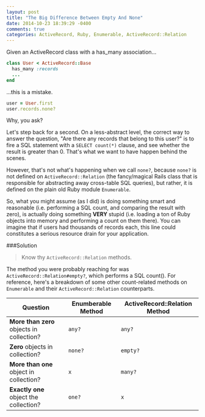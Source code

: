 ```yaml
---
layout: post
title: "The Big Difference Between Empty And None"
date: 2014-10-23 18:39:29 -0400
comments: true
categories: ActiveRecord, Ruby, Enumerable, ActiveRecord::Relation
---
```


Given an ActiveRecord class with a has_many association...

```ruby
class User < ActiveRecord::Base
  has_many :records
  ...
end
```

...this is a mistake.

```ruby
user = User.first
user.records.none?
```

Why, you ask?

Let's step back for a second.  On a less-abstract level, the correct way to answer the
question, "Are there any records that belong to this user?" is to
fire a SQL statement with a ```SELECT count(*)``` clause, and see whether the result is
greater than 0.  That's what we want to have happen behind the scenes.

However, that's not what's happening when we call ```none?```, because
```none?``` is not defined on ```ActiveRecord::Relation``` (the
fancy/magical Rails class that is responsible for abstracting away cross-table SQL queries), but rather, it is
defined on the plain old Ruby module ```Enumerable```.

So, what you might assume (as I did) is doing something smart and
reasonable (i.e.
performing a SQL count, and comparing the result with zero), is actually
doing something **VERY** stupid (i.e. loading a ton of Ruby objects into memory
and performing a count on them there).  You can imagine that if users had thousands of
records each, this line could constitutes a serious resource drain for your application.

###Solution

> Know thy ```ActiveRecord::Relation``` methods.

The method you were probably reaching for was ```ActiveRecord::Relation#empty?```, which
performs a SQL count().  For reference, here's a breakdown of some other
count-related methods on ```Enumerable``` and their ```ActiveRecord::Relation``` counterparts.

| Question | Enumberable Method | ActiveRecord::Relation Method
| -------- | ------------------ | -----------------------------
| **More than zero** objects in collection? | ```any?``` | ```any?```
| **Zero** objects in collection? | ```none?``` | ```empty?```
| **More than one** object in collection? | ```x``` | ```many?```
| **Exactly one** object the collection?   | ```one?``` | ```x```

<br>
